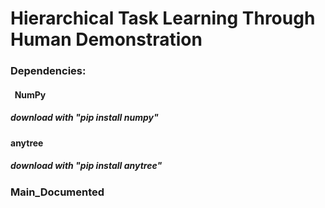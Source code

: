# Hierarchical Task Learning Through Human Demonstration

### Dependencies:
#### &nbsp; NumPy
##### download with "pip install numpy"
#### anytree
##### download with "pip install anytree"

### Main_Documented

